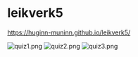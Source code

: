 # leikverk5

https://huginn-muninn.github.io/leikverk5/

![quiz1.png](https://github.com/Huginn-Muninn/leikverk5/blob/master/quiz1.png)
![quiz2.png](https://github.com/Huginn-Muninn/leikverk5/blob/master/quiz2.png)
![quiz3.png](https://github.com/Huginn-Muninn/leikverk5/blob/master/quiz3.png)
